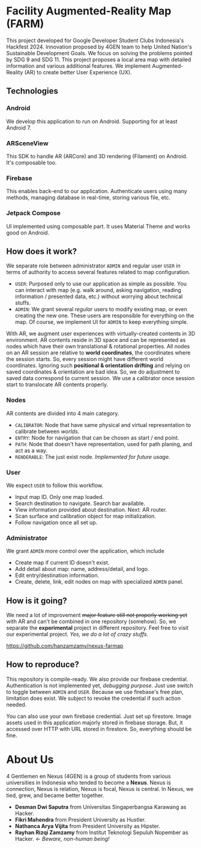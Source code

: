 # Facility Augmented-Reality Map (FARM)
This project developed for Google Developer Student Clubs Indonesia's Hackfest 2024. 
Innovation proposed by 4GEN team to help United Nation's Sustainable Development Goals. 
We focus on solving the problems pointed by SDG 9 and SDG 11. This project proposes a local area map with detailed 
information and various additional features. We implement Augmented-Reality (AR) to create better User Experience (UX).

## Technologies

### Android
We develop this application to run on Android. Supporting for at least Android 7.

### ARSceneView
This SDK to handle AR (ARCore) and 3D rendering (Filament) on Android. It's composable too.

### Firebase
This enables back-end to our application. Authenticate users using many methods, managing database in real-time, storing various file, etc.

### Jetpack Compose
UI implemented using composable part. It uses Material Theme and works good on Android.


## How does it work?
We separate role between administrator `ADMIN` and regular user `USER` in terms of authority to access several features
related to map configuration.
- `USER`: Purposed only to use our application as simple as possible. You can interact with map (e.g. walk around, asking navigation, reading information / presented data, etc.) without worrying about technical stuffs.
- `ADMIN`: We grant several _regular_ users to modify existing map, or even creating the new one. These users are responsible for everything on the map. Of course, we implement UI for `ADMIN` to keep everything simple.

With AR, we augment user experiences with virtually-created contents in 3D environment. AR contents reside in 3D space 
and can be represented as nodes which have their own translational & rotational properties. All nodes on an AR session 
are relative to **world coordinates**, the coordinates where the session starts. So, every session might have different 
world coordinates. Ignoring such **positional & orientation drifting** and relying on saved coordinates & orientation are
bad idea. So, we do adjustment to saved data correspond to current session. We use a calibrator once session start to translocate
AR contents properly.

### Nodes

AR contents are divided into 4 main category.
- `CALIBRATOR`: Node that have same physical and virtual representation to calibrate between _worlds_.
- `ENTRY`: Node for navigation that can be chosen as start / end point.
- `PATH`: Node that doesn't have representation, used for path planing, and act as a way.
- `RENDERABLE`: The just exist node. _Implemented for future usage._

### User

We expect `USER` to follow this workflow.
- Input map ID. Only one map loaded.
- Search destination to navigate. Search bar available.
- View information provided about destination. Next: AR router.
- Scan surface and calibration object for map initialization.
- Follow navigation once all set up.

### Administrator

We grant `ADMIN` more control over the application, which include
- Create map if current ID doesn't exist.
- Add detail about map: name, address/detail, and logo.
- Edit entry/destination information.
- Create, delete, link, edit nodes on map with specialized `ADMIN` panel.

## How is it going?
We need a lot of improvement ~~major feature still not properly working yet~~ with AR and can't be combined in one repository (somehow). So, we separate the **experimental** project
in different repository. Feel free to visit our experimental project. _Yes, we do a lot of crazy stuffs._

https://github.com/hanzamzamy/nexus-farmap

## How to reproduce?

This repository is compile-ready. We also provide our firebase credential. Authentication is not implemented yet, _debugging purpose_. Just use switch to toggle between `ADMIN` and `USER`.
Because we use firebase's free plan, limitation does exist. We subject to revoke the credential if such action needed. 

You can also use your own firebase credential. Just set up firestore. Image assets used in this application majorly stored in firebase storage.
But, it accessed over HTTP with URL stored in firestore. So, everything should be fine.

# About Us
4 Gentlemen en Nexus (4GEN) is a group of students from various universities in Indonesia who tended to become a **Nexus**.
Nexus is connection, Nexus is relation, Nexus is focal, Nexus is central. In Nexus, we tied, grew, and became better together.
- **Desman Dwi Saputra** from Universitas Singaperbangsa Karawang as Hacker.
- **Fikri Mahendra** from President University as Hustler.
- **Nathanca Arya Vijita** from President University as Hipster.
- **Rayhan Rizqi Zamzamy** from Institut Teknologi Sepuluh Nopember as Hacker. _<- Beware, non-human being!_
